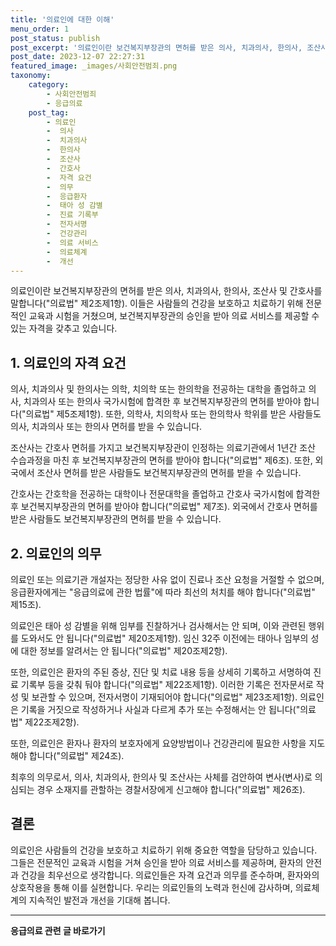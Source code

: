 ```yaml
---
title: '의료인에 대한 이해'
menu_order: 1
post_status: publish
post_excerpt: '의료인이란 보건복지부장관의 면허를 받은 의사, 치과의사, 한의사, 조산사 및 간호사를 말합니다  의료법  제2조제1항 . 이들은 사람들의 건강을 보호하고 치료하기 위해 전문적인 교육과 시험을 거쳤으며, 보건복지부장관의 승인을 받아 의료 서비스를 제공할 수 있는 자격을 갖추고 있습니다.'
post_date: 2023-12-07 22:27:31
featured_image: _images/사회안전범죄.png
taxonomy:
    category:
        - 사회안전범죄
        - 응급의료
    post_tag:
        - 의료인
        -  의사
        -  치과의사
        -  한의사
        -  조산사
        -  간호사
        -  자격 요건
        -  의무
        -  응급환자
        -  태아 성 감별
        -  진료 기록부
        -  전자서명
        -  건강관리
        -  의료 서비스
        -  의료체계
        -  개선
---
```



의료인이란 보건복지부장관의 면허를 받은 의사, 치과의사, 한의사, 조산사 및 간호사를 말합니다("의료법" 제2조제1항). 이들은 사람들의 건강을 보호하고 치료하기 위해 전문적인 교육과 시험을 거쳤으며, 보건복지부장관의 승인을 받아 의료 서비스를 제공할 수 있는 자격을 갖추고 있습니다.

## 1. 의료인의 자격 요건

의사, 치과의사 및 한의사는 의학, 치의학 또는 한의학을 전공하는 대학을 졸업하고 의사, 치과의사 또는 한의사 국가시험에 합격한 후 보건복지부장관의 면허를 받아야 합니다("의료법" 제5조제1항). 또한, 의학사, 치의학사 또는 한의학사 학위를 받은 사람들도 의사, 치과의사 또는 한의사 면허를 받을 수 있습니다.

조산사는 간호사 면허를 가지고 보건복지부장관이 인정하는 의료기관에서 1년간 조산 수습과정을 마친 후 보건복지부장관의 면허를 받아야 합니다("의료법" 제6조). 또한, 외국에서 조산사 면허를 받은 사람들도 보건복지부장관의 면허를 받을 수 있습니다.

간호사는 간호학을 전공하는 대학이나 전문대학을 졸업하고 간호사 국가시험에 합격한 후 보건복지부장관의 면허를 받아야 합니다("의료법" 제7조). 외국에서 간호사 면허를 받은 사람들도 보건복지부장관의 면허를 받을 수 있습니다.

## 2. 의료인의 의무

의료인 또는 의료기관 개설자는 정당한 사유 없이 진료나 조산 요청을 거절할 수 없으며, 응급환자에게는 "응급의료에 관한 법률"에 따라 최선의 처치를 해야 합니다("의료법" 제15조).

의료인은 태아 성 감별을 위해 임부를 진찰하거나 검사해서는 안 되며, 이와 관련된 행위를 도와서도 안 됩니다("의료법" 제20조제1항). 임신 32주 이전에는 태아나 임부의 성에 대한 정보를 알려서는 안 됩니다("의료법" 제20조제2항).

또한, 의료인은 환자의 주된 증상, 진단 및 치료 내용 등을 상세히 기록하고 서명하여 진료 기록부 등을 갖춰 둬야 합니다("의료법" 제22조제1항). 이러한 기록은 전자문서로 작성 및 보관할 수 있으며, 전자서명이 기재되어야 합니다("의료법" 제23조제1항). 의료인은 기록을 거짓으로 작성하거나 사실과 다르게 추가 또는 수정해서는 안 됩니다("의료법" 제22조제2항).

또한, 의료인은 환자나 환자의 보호자에게 요양방법이나 건강관리에 필요한 사항을 지도해야 합니다("의료법" 제24조).

최후의 의무로서, 의사, 치과의사, 한의사 및 조산사는 사체를 검안하여 변사(변사)로 의심되는 경우 소재지를 관할하는 경찰서장에게 신고해야 합니다("의료법" 제26조).

## 결론

의료인은 사람들의 건강을 보호하고 치료하기 위해 중요한 역할을 담당하고 있습니다. 그들은 전문적인 교육과 시험을 거쳐 승인을 받아 의료 서비스를 제공하며, 환자의 안전과 건강을 최우선으로 생각합니다. 의료인들은 자격 요건과 의무를 준수하며, 환자와의 상호작용을 통해 이를 실현합니다. 우리는 의료인들의 노력과 헌신에 감사하며, 의료체계의 지속적인 발전과 개선을 기대해 봅니다.
<!-- wp:separator -->
<hr class="wp-block-separator has-alpha-channel-opacity"/>
<!-- /wp:separator -->

<!-- wp:group {"backgroundColor":"base","layout":{"type":"constrained"}} -->
<div class="wp-block-group has-base-background-color has-background"><!-- wp:paragraph {"align":"center","fontSize":"medium"} -->
<p class="has-text-align-center has-large-font-size"><strong>응급의료 관련 글 바로가기</strong></p>
<!-- /wp:paragraph -->


<!-- wp:latest-posts
{"categories":[{"id":30822,"count":19,"description":"","link":"https://uknowlaw.com/category/%ec%9d%91%ea%b8%89%ec%9d%98%eb%a3%8c/","name":"응급의료","slug":"응급의료","taxonomy":"category","parent":0,"meta":[],"_links":{"self":[{"href":"https://uknowlaw.com/wp-json/wp/v2/categories/30822"}],"collection":[{"href":"https://uknowlaw.com/wp-json/wp/v2/categories"}],"about":[{"href":"https://uknowlaw.com/wp-json/wp/v2/taxonomies/category"}],"wp:post_type":[{"href":"https://uknowlaw.com/wp-json/wp/v2/posts?categories=30822"}],"curies":[{"name":"wp","href":"https://api.w.org/{rel}","templated":true}]}}],"postsToShow":100,"excerptLength":28,"postLayout":"grid","columns":2,"featuredImageAlign":"left","featuredImageSizeSlug":"large","fontSize":"small"} /--></div>
<!-- /wp:group -->